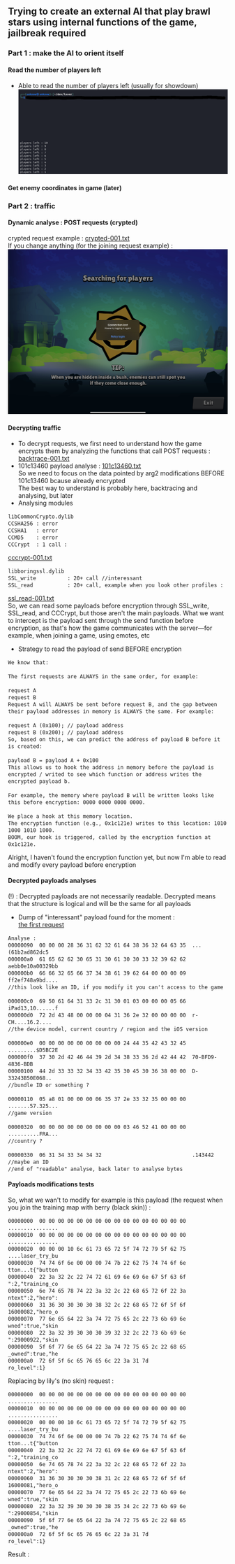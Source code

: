 ## Trying to create an external AI that play brawl stars using internal functions of the game, jailbreak required
### Part 1 : make the AI to orient itself
#### Read the number of players left
- Able to read the number of players left (usually for showdown)
![alt text](https://raw.githubusercontent.com/slayy2357/bs-intelligence/refs/heads/main/pictures/1.png)
#### Get enemy coordinates in game (later)
### Part 2 : traffic
#### Dynamic analyse : POST requests (crypted)
crypted request example : [crypted-001.txt](https://github.com/slayy2357/bs-intelligence/blob/main/dump/requests/crypted-001.txt)  
If you change anything (for the joining request example) :
![alt text](https://raw.githubusercontent.com/slayy2357/bs-intelligence/refs/heads/main/pictures/5.png)
#### Decrypting traffic
- To decrypt requests, we first need to understand how the game encrypts them by analyzing the functions that call POST requests :
[backtrace-001.txt](https://github.com/slayy2357/bs-intelligence/blob/main/dump/requests/backtrace-001.txt)
- 101c13460 payload analyse :
[101c13460.txt](https://github.com/slayy2357/bs-intelligence/blob/main/dump/requests/101c13460.txt)  
So we need to focus on the data pointed by arg2 modifications BEFORE 101c13460 bcause already encrypted  
The best way to understand is probably here, backtracing and analysing, but later
- Analysing modules
```text
libCommonCrypto.dylib
CCSHA256 : error
CCSHA1   : error
CCMD5    : error
CCCrypt  : 1 call :
```
[cccrypt-001.txt](https://github.com/slayy2357/bs-intelligence/blob/main/dump/requests/cccrypt-001.txt)
``` text
libboringssl.dylib
SSL_write          : 20+ call //interessant
SSL_read           : 20+ call, example when you look other profiles :
```
[ssl_read-001.txt](https://github.com/slayy2357/bs-intelligence/blob/main/dump/requests/ssl_read-001.txt)  
So, we can read some payloads before encryption through SSL_write, SSL_read, and CCCrypt, but those aren't the main payloads. What we want to intercept is the payload sent through the send function before encryption, as that's how the game communicates with the server—for example, when joining a game, using emotes, etc
- Strategy to read the payload of send BEFORE encryption
``` text
We know that:

The first requests are ALWAYS in the same order, for example:

request A
request B
Request A will ALWAYS be sent before request B, and the gap between their payload addresses in memory is ALWAYS the same. For example:

request A (0x100); // payload address
request B (0x200); // payload address
So, based on this, we can predict the address of payload B before it is created:

payload B = payload A + 0x100
This allows us to hook the address in memory before the payload is encrypted / writed to see which function or address writes the encrypted payload b.

For example, the memory where payload B will be written looks like this before encryption: 0000 0000 0000 0000.

We place a hook at this memory location.
The encryption function (e.g., 0x1c121e) writes to this location: 1010 1000 1010 1000.
BOOM, our hook is triggered, called by the encryption function at 0x1c121e.
```
Alright, I haven't found the encryption function yet, but now I'm able to read and modify every payload before encryption
#### Decrypted payloads analyses
(!) : Decrypted payloads are not necessarily readable. Decrypted means that the structure is logical and will be the same for all payloads  
- Dump of "interessant" payload found for the moment :  
[the first request](https://github.com/slayy2357/bs-intelligence/blob/main/dump/requests/decrypted-001.txt)  
``` text
Analyse :
00000090  00 00 00 28 36 31 62 32 61 64 38 36 32 64 63 35  ...(61b2ad862dc5
000000a0  61 65 62 62 30 65 31 30 61 30 30 33 32 39 62 62  aebb0e10a00329bb
000000b0  66 66 32 65 66 37 34 38 61 39 62 64 00 00 00 09  ff2ef748a9bd....
//this look like an ID, if you modify it you can't access to the game

000000c0  69 50 61 64 31 33 2c 31 30 01 03 00 00 00 05 66  iPad13,10......f
000000d0  72 2d 43 48 00 00 00 04 31 36 2e 32 00 00 00 00  r-CH....16.2....
//the device model, current country / region and the iOS version

000000e0  00 00 00 00 00 00 00 00 00 24 44 35 42 43 32 45  .........$D5BC2E
000000f0  37 30 2d 42 46 44 39 2d 34 38 33 36 2d 42 44 42  70-BFD9-4836-BDB
00000100  44 2d 33 33 32 34 33 42 35 30 45 30 36 38 00 00  D-33243B50E068..
//bundle ID or something ?

00000110  05 a8 01 00 00 00 06 35 37 2e 33 32 35 00 00 00  .......57.325...
//game version

00000320  00 00 00 00 00 00 00 00 00 03 46 52 41 00 00 00  ..........FRA...
//country ?

00000330  06 31 34 33 34 34 32                             .143442
//maybe an ID
//end of "readable" analyse, back later to analyse bytes
```
#### Payloads modifications tests
So, what we wan't to modify for example is this payload (the request when you join the training map with berry (black skin)) :
``` text
00000000  00 00 00 00 00 00 00 00 00 00 00 00 00 00 00 00  ................
00000010  00 00 00 00 00 00 00 00 00 00 00 00 00 00 00 00  ................
00000020  00 00 00 10 6c 61 73 65 72 5f 74 72 79 5f 62 75  ....laser_try_bu
00000030  74 74 6f 6e 00 00 00 74 7b 22 62 75 74 74 6f 6e  tton...t{"button
00000040  22 3a 32 2c 22 74 72 61 69 6e 69 6e 67 5f 63 6f  ":2,"training_co
00000050  6e 74 65 78 74 22 3a 32 2c 22 68 65 72 6f 22 3a  ntext":2,"hero":
00000060  31 36 30 30 30 30 38 32 2c 22 68 65 72 6f 5f 6f  16000082,"hero_o
00000070  77 6e 65 64 22 3a 74 72 75 65 2c 22 73 6b 69 6e  wned":true,"skin
00000080  22 3a 32 39 30 30 30 39 32 32 2c 22 73 6b 69 6e  ":29000922,"skin
00000090  5f 6f 77 6e 65 64 22 3a 74 72 75 65 2c 22 68 65  _owned":true,"he
000000a0  72 6f 5f 6c 65 76 65 6c 22 3a 31 7d              ro_level":1}
```
Replacing by lily's (no skin) request :
``` text
00000000  00 00 00 00 00 00 00 00 00 00 00 00 00 00 00 00  ................
00000010  00 00 00 00 00 00 00 00 00 00 00 00 00 00 00 00  ................
00000020  00 00 00 10 6c 61 73 65 72 5f 74 72 79 5f 62 75  ....laser_try_bu
00000030  74 74 6f 6e 00 00 00 74 7b 22 62 75 74 74 6f 6e  tton...t{"button
00000040  22 3a 32 2c 22 74 72 61 69 6e 69 6e 67 5f 63 6f  ":2,"training_co
00000050  6e 74 65 78 74 22 3a 32 2c 22 68 65 72 6f 22 3a  ntext":2,"hero":
00000060  31 36 30 30 30 30 38 31 2c 22 68 65 72 6f 5f 6f  16000081,"hero_o
00000070  77 6e 65 64 22 3a 74 72 75 65 2c 22 73 6b 69 6e  wned":true,"skin
00000080  22 3a 32 39 30 30 30 38 35 34 2c 22 73 6b 69 6e  ":29000854,"skin
00000090  5f 6f 77 6e 65 64 22 3a 74 72 75 65 2c 22 68 65  _owned":true,"he
000000a0  72 6f 5f 6c 65 76 65 6c 22 3a 31 7d              ro_level":1}
```
Result :